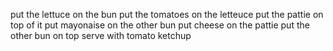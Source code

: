 put the lettuce on the bun
put the tomatoes on the letteuce
put the pattie on top of it 
put mayonaise on the other bun
put cheese on the pattie 
put the other bun on top
serve with tomato ketchup